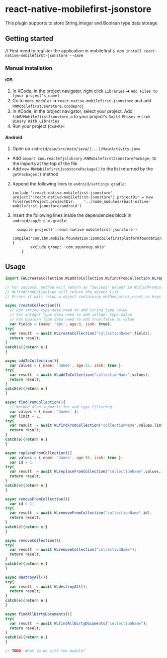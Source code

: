 
# react-native-mobilefirst-jsonstore

This plugin supports to store String,Integer and Boolean type data storage

## Getting started
// First need to register the application in mobilefirst
`$ npm install react-native-mobilefirst-jsonstore --save`

### Manual installation


#### iOS

1. In XCode, in the project navigator, right click `Libraries` ➜ `Add Files to [your project's name]`
2. Go to `node_modules` ➜ `react-native-mobilefirst-jsonstore` and add `RNMobilefirstJsonstore.xcodeproj`
3. In XCode, in the project navigator, select your project. Add `libRNMobilefirstJsonstore.a` to your project's `Build Phases` ➜ `Link Binary With Libraries`
4. Run your project (`Cmd+R`)<

#### Android

1. Open up `android/app/src/main/java/[...]/MainActivity.java`
  - Add `import com.reactmfjslibrary.RNMobilefirstJsonstorePackage;` to the imports at the top of the file
  - Add `new RNMobilefirstJsonstorePackage()` to the list returned by the `getPackages()` method
2. Append the following lines to `android/settings.gradle`:
  	```
  	include ':react-native-mobilefirst-jsonstore'
  	project(':react-native-mobilefirst-jsonstore').projectDir = new File(rootProject.projectDir, 	'../node_modules/react-native-mobilefirst-jsonstore/android')
  	```
3. Insert the following lines inside the dependencies block in `android/app/build.gradle`:
  	```
      compile project(':react-native-mobilefirst-jsonstore')
      compile('com.ibm.mobile.foundation:ibmmobilefirstplatformfoundation:8.0.+') {
            exclude group: 'com.squareup.okio'
        }
  	```

## Usage
```javascript
import {WLcreateCollection,WLaddToCollection,WLfindFromCollection,WLreplaceFromCollection,WLremoveFromCollection,WLremoveCollection,WLdestroyAll,WLfindAllDirtyDocuments} from 'react-native-mobilefirst-jsonstore';

// For success, method will return as "Success" except in WLfindFromCollection
// WLfindFromCollection will return the object list
// Errors it will retun a object containing method,error,event as keys

async createCollection(){
  // For string type data need to add string type value
  // For integer type data need to add integer type value
  // For boolean type data need to add true/false as value
  var fields = {name: 'abc', age:0, isok: true};
try{
  var result  = await WLcreateCollection("collectionName",fields);
  return result;
}
catch(e){return e;}
}

async addToCollection(){
  var values = { name: 'James', age:25, isok: true };
try{
  var result  = await WLaddToCollection("collectionName",values);
  return result;
}
catch(e){return e;}
}

async findFromCollection(){
  // method also supports for and type filtering
  var values = { name: 'James' };
  var limit = 2;
try{
  var result  = await WLfindFromCollection("collectionName",values,limit);
  return result;
}
catch(e){return e;}
}

async replaceFromCollection(){
  var values = { name: 'James', age:56, isok: true };
  var id = 1;
try{
  var result  = await WLreplaceFromCollection("collectionName",values,id);
  return result;
}
catch(e){return e;}
}

async removeFromCollection(){
  var id = 1;
try{
  var result  = await WLremoveFromCollection("collectionName",id);
  return result;
}
catch(e){return e;}
}

async removeCollection(){
try{
  var result  = await WLremoveCollection("collectionName");
  return result;
}
catch(e){return e;}
}

async destroyAll(){
try{
  var result  = await WLdestroyAll();
  return result;
}
catch(e){return e;}
}

async findAllDirtyDocuments(){
try{
  var result  = await WLfindAllDirtyDocuments("collectionName");
  return result;
}
catch(e){return e;}
}

// TODO: What to do with the module?

```
